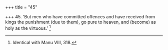 +++
title = "45"

+++
45. 'But men who have committed offences and have received from kings the punishment (due to them), go pure to heaven, and (become) as holy as the virtuous.' [^28] 


[^28]:  Identical with Manu VIII, 318.
